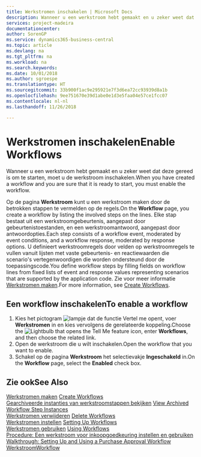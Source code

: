 ```yaml
---
title: Werkstromen inschakelen | Microsoft Docs
description: Wanneer u een werkstroom hebt gemaakt en u zeker weet dat deze gereed is om te starten, moet u de werkstroom inschakelen.
services: project-madeira
documentationcenter: 
author: SorenGP
ms.service: dynamics365-business-central
ms.topic: article
ms.devlang: na
ms.tgt_pltfrm: na
ms.workload: na
ms.search.keywords: 
ms.date: 10/01/2018
ms.author: sgroespe
ms.translationtype: HT
ms.sourcegitcommit: 33b900f1ac9e295921e7f3d6ea72cc93939d8a1b
ms.openlocfilehash: 9ee751670e39d1abe0e1d3e5faa04e57ce1fcc07
ms.contentlocale: nl-nl
ms.lasthandoff: 11/26/2018

---
```

# <a name="enable-workflows"></a><span data-ttu-id="59eef-103">Werkstromen inschakelen</span><span class="sxs-lookup"><span data-stu-id="59eef-103">Enable Workflows</span></span>
<span data-ttu-id="59eef-104">Wanneer u een werkstroom hebt gemaakt en u zeker weet dat deze gereed is om te starten, moet u de werkstroom inschakelen.</span><span class="sxs-lookup"><span data-stu-id="59eef-104">When you have created a workflow and you are sure that it is ready to start, you must enable the workflow.</span></span>  

 <span data-ttu-id="59eef-105">Op de pagina **Werkstroom** kunt u een werkstroom maken door de betrokken stappen te vermelden op de regels.</span><span class="sxs-lookup"><span data-stu-id="59eef-105">On the **Workflow** page, you create a workflow by listing the involved steps on the lines.</span></span> <span data-ttu-id="59eef-106">Elke stap bestaat uit een werkstroomgebeurtenis, aangepast door gebeurtenistoestanden, en een werkstroomantwoord, aangepast door antwoordopties.</span><span class="sxs-lookup"><span data-stu-id="59eef-106">Each step consists of a workflow event, moderated by event conditions, and a workflow response, moderated by response options.</span></span> <span data-ttu-id="59eef-107">U definieert werkstroomregels door velden op werkstroomregels te vullen vanuit lijsten met vaste gebeurtenis- en reactiewaarden die scenario's vertegenwoordigen die worden ondersteund door de toepassingscode.</span><span class="sxs-lookup"><span data-stu-id="59eef-107">You define workflow steps by filling fields on workflow lines from fixed lists of event and response values representing scenarios that are supported by the application code.</span></span> <span data-ttu-id="59eef-108">Zie voor meer informatie [Werkstromen maken](across-how-to-create-workflows.md).</span><span class="sxs-lookup"><span data-stu-id="59eef-108">For more information, see [Create Workflows](across-how-to-create-workflows.md).</span></span>  

## <a name="to-enable-a-workflow"></a><span data-ttu-id="59eef-109">Een workflow inschakelen</span><span class="sxs-lookup"><span data-stu-id="59eef-109">To enable a workflow</span></span>  
1.  <span data-ttu-id="59eef-110">Kies het pictogram ![lampje dat de functie Vertel me opent](media/ui-search/search_small.png "Vertel me wat u wilt doen"), voer **Werkstromen** in en kies vervolgens de gerelateerde koppeling.</span><span class="sxs-lookup"><span data-stu-id="59eef-110">Choose the ![Lightbulb that opens the Tell Me feature](media/ui-search/search_small.png "Tell me what you want to do") icon, enter **Workflows**, and then choose the related link.</span></span>  
2.  <span data-ttu-id="59eef-111">Open de werkstroom die u wilt inschakelen.</span><span class="sxs-lookup"><span data-stu-id="59eef-111">Open the workflow that you want to enable.</span></span>  
3.  <span data-ttu-id="59eef-112">Schakel op de pagina **Werkstroom** het selectievakje **Ingeschakeld** in.</span><span class="sxs-lookup"><span data-stu-id="59eef-112">On the **Workflow** page, select the **Enabled** check box.</span></span>  

## <a name="see-also"></a><span data-ttu-id="59eef-113">Zie ook</span><span class="sxs-lookup"><span data-stu-id="59eef-113">See Also</span></span>  
 <span data-ttu-id="59eef-114">[Werkstromen maken](across-how-to-create-workflows.md) </span><span class="sxs-lookup"><span data-stu-id="59eef-114">[Create Workflows](across-how-to-create-workflows.md) </span></span>  
 <span data-ttu-id="59eef-115">[Gearchiveerde instanties van werkstroomstappen bekijken](across-how-to-view-archived-workflow-step-instances.md) </span><span class="sxs-lookup"><span data-stu-id="59eef-115">[View Archived Workflow Step Instances](across-how-to-view-archived-workflow-step-instances.md) </span></span>  
 <span data-ttu-id="59eef-116">[Werkstromen verwijderen](across-how-to-delete-workflows.md) </span><span class="sxs-lookup"><span data-stu-id="59eef-116">[Delete Workflows](across-how-to-delete-workflows.md) </span></span>  
 <span data-ttu-id="59eef-117">[Werkstromen instellen](across-set-up-workflows.md) </span><span class="sxs-lookup"><span data-stu-id="59eef-117">[Setting Up Workflows](across-set-up-workflows.md) </span></span>  
 <span data-ttu-id="59eef-118">[Werkstromen gebruiken](across-use-workflows.md) </span><span class="sxs-lookup"><span data-stu-id="59eef-118">[Using Workflows](across-use-workflows.md) </span></span>  
 <span data-ttu-id="59eef-119">[Procedure: Een werkstroom voor inkoopgoedkeuring instellen en gebruiken](walkthrough-setting-up-and-using-a-purchase-approval-workflow.md) </span><span class="sxs-lookup"><span data-stu-id="59eef-119">[Walkthrough: Setting Up and Using a Purchase Approval Workflow](walkthrough-setting-up-and-using-a-purchase-approval-workflow.md) </span></span>  
 [<span data-ttu-id="59eef-120">Werkstroom</span><span class="sxs-lookup"><span data-stu-id="59eef-120">Workflow</span></span>](across-workflow.md)   

